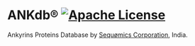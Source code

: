 # ANKdb® [![Apache License](https://img.shields.io/badge/license-Apache-blue.svg)](https://github.com/ANKdb/ANKdb/blob/master/LICENSE)
Ankyrins Proteins Database by [Sequømics Corporation](http://sequomics.com/), India.
